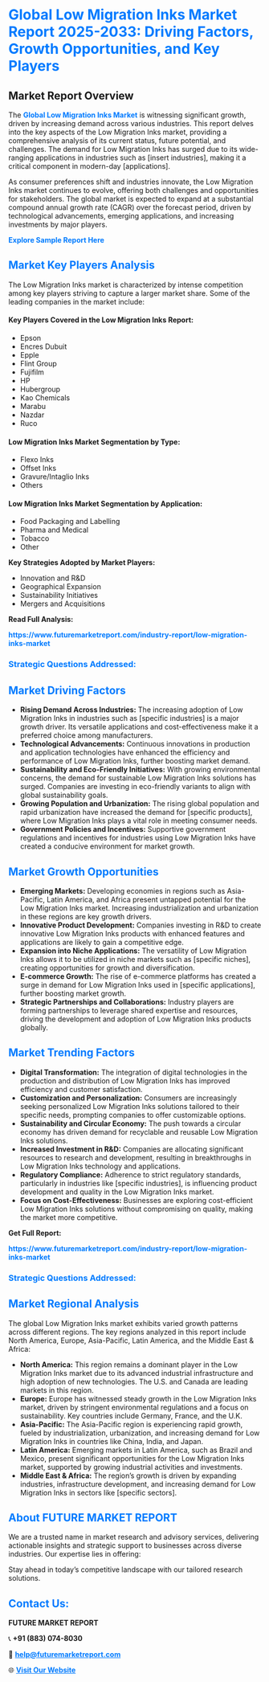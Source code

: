 <h1 style="color: #007BFF;">Global Low Migration Inks Market Report 2025-2033: Driving Factors, Growth Opportunities, and Key Players</h1>

<section id="overview">
<h2>Market Report Overview</h2>
<p>The <a href="https://www.futuremarketreport.com/industry-report/low-migration-inks-market" style="color: #007BFF; text-decoration: none;"><strong>Global Low Migration Inks Market</strong></a> is witnessing significant growth, driven by increasing demand across various industries. This report delves into the key aspects of the Low Migration Inks market, providing a comprehensive analysis of its current status, future potential, and challenges. The demand for Low Migration Inks has surged due to its wide-ranging applications in industries such as [insert industries], making it a critical component in modern-day [applications].</p>
<p>As consumer preferences shift and industries innovate, the Low Migration Inks market continues to evolve, offering both challenges and opportunities for stakeholders. The global market is expected to expand at a substantial compound annual growth rate (CAGR) over the forecast period, driven by technological advancements, emerging applications, and increasing investments by major players.</p>
</section>

<section id="overview">
<p><a href="https://www.futuremarketreport.com/request-sample/reportId=88375" style="color: #007BFF; text-decoration: none;"><strong>Explore Sample Report Here</strong></a></p>
</section>

<section id="key-players">
<h2 style="color: #007BFF;">Market Key Players Analysis</h2>
<p>The Low Migration Inks market is characterized by intense competition among key players striving to capture a larger market share. Some of the leading companies in the market include:</p>
<h4>Key Players Covered in the Low Migration Inks Report:</h4>
<ul><li>Epson</li><li>Encres Dubuit</li><li>Epple</li><li>Flint Group</li><li>Fujifilm</li><li>HP</li><li>Hubergroup</li><li>Kao Chemicals</li><li>Marabu</li><li>Nazdar</li><li>Ruco</li></ul>
<h4>Low Migration Inks Market Segmentation by Type:</h4>
<ul><li>Flexo Inks</li><li>Offset Inks</li><li>Gravure/Intaglio Inks</li><li>Others</li></ul>

<h4>Low Migration Inks Market Segmentation by Application:</h4>
<ul><li>Food Packaging and Labelling</li><li>Pharma and Medical</li><li>Tobacco</li><li>Other</li></ul>
<p><strong>Key Strategies Adopted by Market Players:</strong></p>
<ul>
<li>Innovation and R&D</li>
<li>Geographical Expansion</li>
<li>Sustainability Initiatives</li>
<li>Mergers and Acquisitions</li>
</ul>
</section>

<section>
<p><strong>Read Full Analysis: </strong></p><a href="https://www.futuremarketreport.com/industry-report/low-migration-inks-market" style="color: #007BFF; text-decoration: none;"><strong>https://www.futuremarketreport.com/industry-report/low-migration-inks-market</strong></a>
<h3 style="color: #007BFF;">Strategic Questions Addressed:</h3>
</section>

<section id="driving-factors">
<h2 style="color: #007BFF;">Market Driving Factors</h2>
<ul>
<li><strong>Rising Demand Across Industries:</strong> The increasing adoption of Low Migration Inks in industries such as [specific industries] is a major growth driver. Its versatile applications and cost-effectiveness make it a preferred choice among manufacturers.</li>
<li><strong>Technological Advancements:</strong> Continuous innovations in production and application technologies have enhanced the efficiency and performance of Low Migration Inks, further boosting market demand.</li>
<li><strong>Sustainability and Eco-Friendly Initiatives:</strong> With growing environmental concerns, the demand for sustainable Low Migration Inks solutions has surged. Companies are investing in eco-friendly variants to align with global sustainability goals.</li>
<li><strong>Growing Population and Urbanization:</strong> The rising global population and rapid urbanization have increased the demand for [specific products], where Low Migration Inks plays a vital role in meeting consumer needs.</li>
<li><strong>Government Policies and Incentives:</strong> Supportive government regulations and incentives for industries using Low Migration Inks have created a conducive environment for market growth.</li>
</ul>
</section>

<section id="growth-opportunities">
<h2 style="color: #007BFF;">Market Growth Opportunities</h2>
<ul>
<li><strong>Emerging Markets:</strong> Developing economies in regions such as Asia-Pacific, Latin America, and Africa present untapped potential for the Low Migration Inks market. Increasing industrialization and urbanization in these regions are key growth drivers.</li>
<li><strong>Innovative Product Development:</strong> Companies investing in R&D to create innovative Low Migration Inks products with enhanced features and applications are likely to gain a competitive edge.</li>
<li><strong>Expansion into Niche Applications:</strong> The versatility of Low Migration Inks allows it to be utilized in niche markets such as [specific niches], creating opportunities for growth and diversification.</li>
<li><strong>E-commerce Growth:</strong> The rise of e-commerce platforms has created a surge in demand for Low Migration Inks used in [specific applications], further boosting market growth.</li>
<li><strong>Strategic Partnerships and Collaborations:</strong> Industry players are forming partnerships to leverage shared expertise and resources, driving the development and adoption of Low Migration Inks products globally.</li>
</ul>
</section>

<section id="trending-factors">
<h2 style="color: #007BFF;">Market Trending Factors</h2>
<ul>
<li><strong>Digital Transformation:</strong> The integration of digital technologies in the production and distribution of Low Migration Inks has improved efficiency and customer satisfaction.</li>
<li><strong>Customization and Personalization:</strong> Consumers are increasingly seeking personalized Low Migration Inks solutions tailored to their specific needs, prompting companies to offer customizable options.</li>
<li><strong>Sustainability and Circular Economy:</strong> The push towards a circular economy has driven demand for recyclable and reusable Low Migration Inks solutions.</li>
<li><strong>Increased Investment in R&D:</strong> Companies are allocating significant resources to research and development, resulting in breakthroughs in Low Migration Inks technology and applications.</li>
<li><strong>Regulatory Compliance:</strong> Adherence to strict regulatory standards, particularly in industries like [specific industries], is influencing product development and quality in the Low Migration Inks market.</li>
<li><strong>Focus on Cost-Effectiveness:</strong> Businesses are exploring cost-efficient Low Migration Inks solutions without compromising on quality, making the market more competitive.</li>
</ul>
</section>

<section>
<p><strong>Get Full Report: </strong></p><a href="https://www.futuremarketreport.com/industry-report/low-migration-inks-market" style="color: #007BFF; text-decoration: none;"><strong>https://www.futuremarketreport.com/industry-report/low-migration-inks-market</strong></a>
<h3 style="color: #007BFF;">Strategic Questions Addressed:</h3>
</section>


<section id="regional-analysis">
<h2 style="color: #007BFF;">Market Regional Analysis</h2>
<p>The global Low Migration Inks market exhibits varied growth patterns across different regions. The key regions analyzed in this report include North America, Europe, Asia-Pacific, Latin America, and the Middle East & Africa:</p>
<ul>
<li><strong>North America:</strong> This region remains a dominant player in the Low Migration Inks market due to its advanced industrial infrastructure and high adoption of new technologies. The U.S. and Canada are leading markets in this region.</li>
<li><strong>Europe:</strong> Europe has witnessed steady growth in the Low Migration Inks market, driven by stringent environmental regulations and a focus on sustainability. Key countries include Germany, France, and the U.K.</li>
<li><strong>Asia-Pacific:</strong> The Asia-Pacific region is experiencing rapid growth, fueled by industrialization, urbanization, and increasing demand for Low Migration Inks in countries like China, India, and Japan.</li>
<li><strong>Latin America:</strong> Emerging markets in Latin America, such as Brazil and Mexico, present significant opportunities for the Low Migration Inks market, supported by growing industrial activities and investments.</li>
<li><strong>Middle East & Africa:</strong> The region’s growth is driven by expanding industries, infrastructure development, and increasing demand for Low Migration Inks in sectors like [specific sectors].</li>
</ul>
</section>

<footer>
<h2 style="color: #007BFF;">About FUTURE MARKET REPORT</h2>
<p>We are a trusted name in market research and advisory services, delivering actionable insights and strategic support to businesses across diverse industries. Our expertise lies in offering:</p>

<p>Stay ahead in today’s competitive landscape with our tailored research solutions.</p>

<h2 style="color: #007BFF;">Contact Us:</h2>
<p><strong>FUTURE MARKET REPORT</strong></p>
<p>📞 <strong>+91 (883) 074-8030</strong></p>
<p>📧 <strong><a href="mailto:help@futuremarketreport.com" style="color: #007BFF;">help@futuremarketreport.com</a></strong></p>
<p>🌐 <strong><a href="https://www.futuremarketreport.com/" style="color: #007BFF;">Visit Our Website</a></strong></p>
</footer>